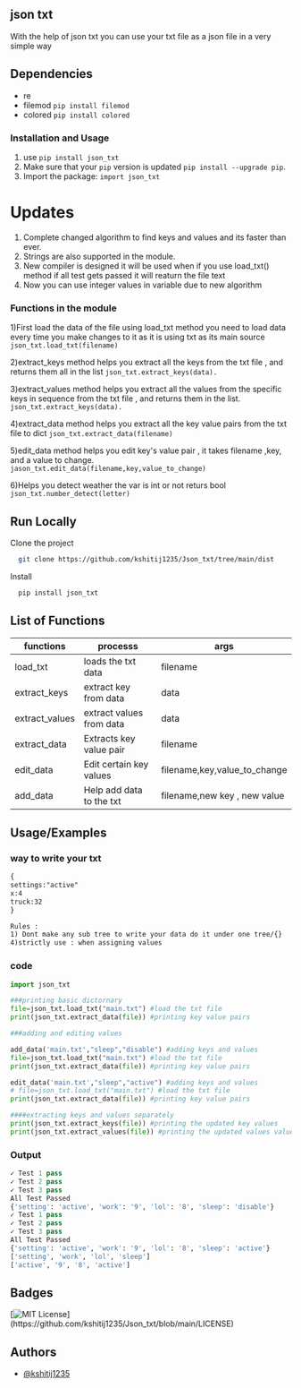 ## json txt

With the help of json txt you can use your txt file as a json file in a very simple way

## Dependencies 
- re
- filemod `pip install filemod` 
- colored `pip install colored`

### Installation and Usage

1. use `pip install json_txt`
2. Make sure that your `pip` version is updated `pip install --upgrade pip`. 
3. Import the package: ``import json_txt``

# Updates

1. Complete changed algorithm to find keys and values and 
its faster than ever.
2. Strings are also supported in the module.
3. New compiler is designed it will be used when if you use
load_txt() method if all test gets passed it will reaturn the file text
4. Now you can use integer values in variable due to new algorithm

### Functions in the module 

1)First load the data of the file using load_txt method you need to load 
data every time you make changes to it as it is using txt as its main source
`json_txt.load_txt(filename)`

2)extract_keys method helps you extract all the keys from the txt file , and returns them all in the list
`json_txt.extract_keys(data).`

3)extract_values method helps you extract all the values from the specific keys in sequence from the txt file , and returns them in the list.
`json_txt.extract_keys(data).`

4)extract_data method helps you extract all the key value pairs from the txt file to dict
`json_txt.extract_data(filename)`

5)edit_data method helps you edit key's value pair , it takes filename ,key, and a value to change.
`jason_txt.edit_data(filename,key,value_to_change)` 

6)Helps you detect weather the var is int or not returs bool
`json_txt.number_detect(letter)`




## Run Locally

Clone the project

```bash
  git clone https://github.com/kshitij1235/Json_txt/tree/main/dist
```

Install

```bash
  pip install json_txt
```

## List of Functions

| functions | processs| args|
| ----------|---------|-----|
|load_txt|loads the txt data|filename|
|extract_keys|extract key from data|data|
|extract_values|extract values from data|data|
|extract_data|Extracts key value pair|filename|
|edit_data|Edit certain key values|filename,key,value_to_change|
|add_data|Help add data to the txt| filename,new key , new value|

## Usage/Examples

### way to write your txt

```txt
{ 
settings:"active"
x:4
truck:32
}

Rules : 
1) Dont make any sub tree to write your data do it under one tree/{}
4)strictly use : when assigning values
```

### code

```python
import json_txt

###printing basic dictornary 
file=json_txt.load_txt("main.txt") #load the txt file
print(json_txt.extract_data(file)) #printing key value pairs

###adding and editing values 

add_data('main.txt',"sleep","disable") #adding keys and values
file=json_txt.load_txt("main.txt") #load the txt file
print(json_txt.extract_data(file)) #printing key value pairs

edit_data('main.txt',"sleep","active") #adding keys and values
# file=json_txt.load_txt("main.txt") #load the txt file
print(json_txt.extract_data(file)) #printing key value pairs

####extracting keys and values separately
print(json_txt.extract_keys(file)) #printing the updated key values
print(json_txt.extract_values(file)) #printing the updated values values
```


### Output

```python
✓ Test 1 pass
✓ Test 2 pass
✓ Test 3 pass
All Test Passed
{'setting': 'active', 'work': '9', 'lol': '8', 'sleep': 'disable'}
✓ Test 1 pass
✓ Test 2 pass
✓ Test 3 pass
All Test Passed
{'setting': 'active', 'work': '9', 'lol': '8', 'sleep': 'active'}
['setting', 'work', 'lol', 'sleep']
['active', '9', '8', 'active']
```

## Badges


[![MIT License](https://img.shields.io/apm/l/atomic-design-ui.svg?)](https://github.com/kshitij1235/Json_txt/blob/main/LICENSE)

  
## Authors

- [@kshitij1235](https://github.com/kshitij1235)

  
